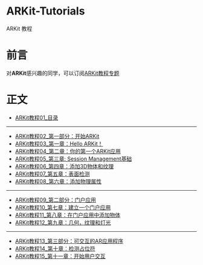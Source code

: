# ARKit-Tutorials
ARKit 教程
# 前言

对**ARKit**感兴趣的同学，可以订阅[ARKit教程专题](https://www.jianshu.com/c/0b507e43f83e)

# 正文

* [ARKit教程01_目录](https://www.jianshu.com/p/ccbf76e88153)
***
* [ARKit教程02_第一部分：开始ARKit](https://www.jianshu.com/p/93c27c4e5cf9)
* [ARKit教程03_第一章：Hello ARKit！](https://www.jianshu.com/p/f246ce28ad37)
* [ARKit教程04_第二章：你的第一个ARKit应用](https://www.jianshu.com/p/a71f396e35a5)
* [ARKit教程05_第三章: Session Management基础](https://www.jianshu.com/p/4347a1b1febf)
* [ARKit教程06_第四章：添加3D物体和纹理](https://www.jianshu.com/p/d36b2cb281fa)
* [ARKit教程07_第五章：表面检测](https://www.jianshu.com/p/8dbb4580ff47)
* [ARKit教程08_第六章：添加物理属性](https://www.jianshu.com/p/f7156238f43a)
***
* [ARKit教程09_第二部分：门户应用](https://www.jianshu.com/p/e202e985c68a)
* [ARKit教程10_第七章：建立一个门户应用](https://www.jianshu.com/p/d9a081d3bbe7)
* [ARKit教程11_第八章：在门户应用中添加物体](https://www.jianshu.com/p/c944830437a2)
* [ARKit教程12_第九章：几何，纹理和灯光](https://www.jianshu.com/p/8d46ad78ffbd)
***
* [ARKit教程13_第三部分：可交互的AR应用程序](https://www.jianshu.com/p/b6a38e4f5e1a)
* [ARKit教程14_第十章：检测占位符](https://www.jianshu.com/p/5b799b3390ea)
* [ARKit教程15_第十一章：开始用户交互](https://www.jianshu.com/p/dfffaa88c7f0)

